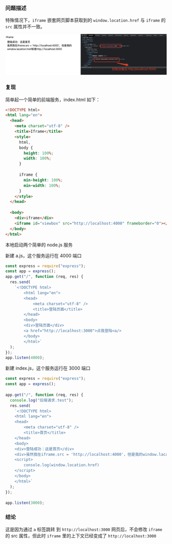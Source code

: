 ### 问题描述

特殊情况下，`iframe` 嵌套网页脚本获取到的 `window.location.href` 与 `iframe` 的 `src` 属性并不一致。

![image](../../Front-End-Development-Notes/iframe-01.jpg)

### 复现

简单起一个简单的前端服务，index.html 如下：

```html
<!DOCTYPE html>
<html lang="en">
  <head>
    <meta charset="utf-8" />
    <title>Iframe</title>
    <style>
      html,
      body {
        height: 100%;
        width: 100%;
      }

      iframe {
        min-height: 100%;
        min-width: 100%;
      }
    </style>
  </head>

  <body>
    <div>iframe</div>
    <iframe id="viewbox" src="http://localhost:4000" frameborder="0"></iframe>
  </body>
</html>
```

本地启动两个简单的 node.js 服务

新建 a.js，这个服务运行在 4000 端口

```js
const express = require("express");
const app = express();
app.get("/", function (req, res) {
  res.send(
    `<!DOCTYPE html>
        <html lang="en">
        <head>
            <meta charset="utf-8" />
            <title>登陆页面</title>
        </head>
        <body>
        <div>登陆页面</div>
        <a href="http://localhost:3000">点我登陆<a/>
        </body>
        </html>`
  );
});
app.listen(4000);
```

新建 index.js，这个服务运行在 3000 端口

```js
const express = require("express");
const app = express();

app.get("/", function (req, res) {
  console.log("后端请求.test");
  res.send(
    `<!DOCTYPE html>
    <html lang="en">
    <head>
        <meta charset="utf-8" />
        <title>首页</title>
    </head>
    <body>
    <div>登陆成功：这是首页</div>
    <div>虽然我在iframe.src = 'http://localhost:4000'，但是我的window.lacation.href却是http://localhost:3000</div>
    <script>
        console.log(window.location.href)
    </script>
    </body>
    </html>`
  );
});

app.listen(3000);
```

### 结论

这是因为通过 `a` 标签跳转 到 `http://localhost:3000` 网页后，不会修改 `iframe` 的 src 属性，但此时 `iframe` 里的上下文已经变成了 `http://localhost:3000`
